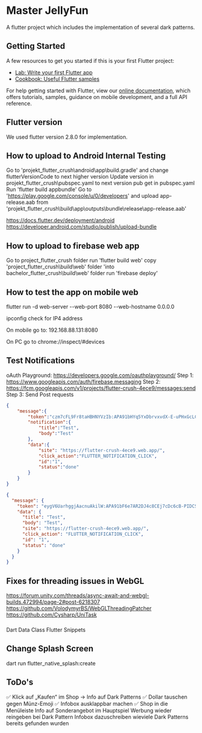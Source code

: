 # Master JellyFun

A flutter project which includes the implementation of several dark patterns.

## Getting Started

A few resources to get you started if this is your first Flutter project:

- [Lab: Write your first Flutter app](https://flutter.dev/docs/get-started/codelab)
- [Cookbook: Useful Flutter samples](https://flutter.dev/docs/cookbook)

For help getting started with Flutter, view our
[online documentation](https://flutter.dev/docs), which offers tutorials,
samples, guidance on mobile development, and a full API reference.

## Flutter version

We used flutter version 2.8.0 for implementation.

## How to upload to Android Internal Testing

Go to 'projekt_flutter_crush\android\app\build.gradle' and change
flutterVersionCode to next higher version
Update version in projekt_flutter_crush\pubspec.yaml to next version
pub get in pubspec.yaml
Run 'flutter build appbundle'
Go to 'https://play.google.com/console/u/0/developers' and upload app-release.aab from
'projekt_flutter_crush\build\app\outputs\bundle\release\app-release.aab'

https://docs.flutter.dev/deployment/android
https://developer.android.com/studio/publish/upload-bundle

## How to upload to firebase web app

Go to project_flutter_crush folder
run 'flutter build web'
copy 'project_flutter_crush\build\web' folder 'into bachelor_flutter_crush\build\web' folder
run 'firebase deploy'

## How to test the app on mobile web

flutter run -d web-server --web-port 8080 --web-hostname 0.0.0.0

ipconfig check for IP4 address

On mobile go to: 192.168.88.131:8080

On PC go to
chrome://inspect/#devices

## Test Notifications

oAuth Playground:
https://developers.google.com/oauthplayground/
Step 1: https://www.googleapis.com/auth/firebase.messaging
Step 2: https://fcm.googleapis.com/v1/projects/flutter-crush-4ece9/messages:send
Step 3: Send Post requests

```json
{
    "message":{
        "token":"czm7cFL9Fr8taHBHNYVzIb:APA91bHYq5YxDbrvxvdX-E-uPHxGcLCMEXFn6b6jHzey4Tv2C1azb0FiDNOeOH2qC6Yfjz1MNQKLpXoHNelaVC5IALS-5yXfk68OV3b23BufYIyarrAvXzRZeeqC2BzJ03fK51tZiDGs",
        "notification":{
            "title":"Test",
            "body":"Test"
        },
        "data":{
            "site": "https://flutter-crush-4ece9.web.app/",
            "click_action":"FLUTTER_NOTIFICATION_CLICK",
            "id":"1",
            "status":"done"
        }
    }
}
```

```json
{
  "message": {
    "token": "eygV6UarhggjAacnuAkilW:APA91bF6e7AR2DJ4c8CEj7cDc6cB-PIDCSbqdvDxQk9riJ3jC_IbxmUCryPG1DTy0wmoBxvktXCXmJNoG5TBmHEYzOWi45G8eoOwQV5u-z_AKxNzCixhBs5yjJ0Im2_lWQxtsPdp8v5b",
    "data": {
      "title": "Test",
      "body": "Test",
      "site": "https://flutter-crush-4ece9.web.app/",
      "click_action": "FLUTTER_NOTIFICATION_CLICK",
      "id": "1",
      "status": "done"
    }
  }
}
```

## Fixes for threading issues in WebGL

https://forum.unity.com/threads/async-await-and-webgl-builds.472994/page-2#post-6218307
https://github.com/VolodymyrBS/WebGLThreadingPatcher
https://github.com/Cysharp/UniTask

###

Dart Data Class
Flutter Snippets

## Change Splash Screen

dart run flutter_native_splash:create

## ToDo's

✅ Klick auf „Kaufen“ im Shop -> Info auf Dark Patterns
✅ Dollar tauschen gegen Münz-Emoji
✅ Infobox ausklappbar machen
✅ Shop in die Menüleiste
Info auf Sonderangebot im Hauptspiel
Werbung wieder reingeben
bei Dark Pattern Infobox dazuschreiben wieviele Dark Patterns bereits gefunden wurden